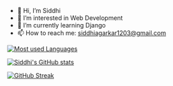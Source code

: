 - 👋 Hi, I’m Siddhi
- 👀 I’m interested in Web Development
- 🌱 I’m currently learning Django
- 📫 How to reach me: siddhiagarkar1203@gmail.com

<!---
siddhiagarkar/siddhiagarkar is a ✨ special ✨ repository because its `README.md` (this file) appears on your GitHub profile.
You can click the Preview link to take a look at your changes.
--->
[![Most used Languages](https://github-readme-stats.vercel.app/api/top-langs/?username=siddhiagarkar&layout=compact)](https://github.com/anuraghazra/github-readme-stats)

[![Siddhi's GitHub stats](https://github-readme-stats.vercel.app/api?username=siddhiagarkar&show_icons=true&theme=tokyonight)](https://github.com/anuraghazra/github-readme-stats)

[![GitHub Streak](http://github-readme-streak-stats.herokuapp.com?user=siddhiagarkar&theme=dark-smoky&border_radius=15)](https://git.io/streak-stats)

